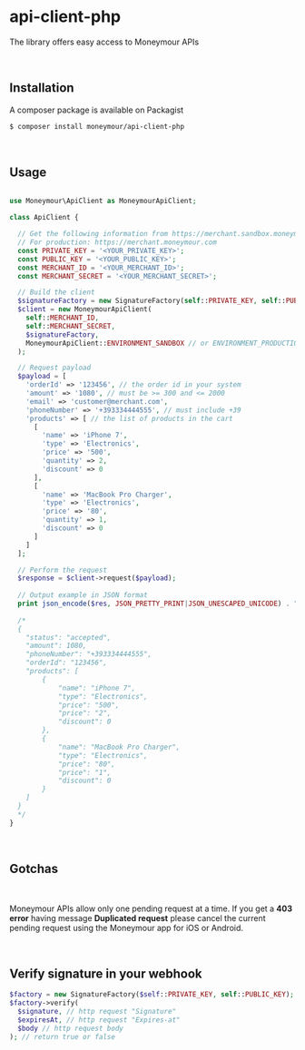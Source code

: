 # api-client-php
The library offers easy access to Moneymour APIs

<br>

## Installation

A composer package is available on Packagist

```bash
$ composer install moneymour/api-client-php
```

<br>

## Usage

```php

use Moneymour\ApiClient as MoneymourApiClient;

class ApiClient {

  // Get the following information from https://merchant.sandbox.moneymour.com
  // For production: https://merchant.moneymour.com
  const PRIVATE_KEY = '<YOUR_PRIVATE_KEY>';
  const PUBLIC_KEY = '<YOUR_PUBLIC_KEY>';
  const MERCHANT_ID = '<YOUR_MERCHANT_ID>';
  const MERCHANT_SECRET = '<YOUR_MERCHANT_SECRET>';

  // Build the client
  $signatureFactory = new SignatureFactory(self::PRIVATE_KEY, self::PUBLIC_KEY);
  $client = new MoneymourApiClient(
    self::MERCHANT_ID,
    self::MERCHANT_SECRET,
    $signatureFactory,
    MoneymourApiClient::ENVIRONMENT_SANDBOX // or ENVIRONMENT_PRODUCTION when you get ready
  );

  // Request payload
  $payload = [
    'orderId' => '123456', // the order id in your system
    'amount' => '1080', // must be >= 300 and <= 2000
    'email' => 'customer@merchant.com',
    'phoneNumber' => '+393334444555', // must include +39
    'products' => [ // the list of products in the cart
      [
        'name' => 'iPhone 7',
        'type' => 'Electronics',
        'price' => '500',
        'quantity' => 2,
        'discount' => 0
      ],
      [
        'name' => 'MacBook Pro Charger',
        'type' => 'Electronics',
        'price' => '80',
        'quantity' => 1,
        'discount' => 0
      ]
    ]
  ];

  // Perform the request
  $response = $client->request($payload);
  
  // Output example in JSON format
  print json_encode($res, JSON_PRETTY_PRINT|JSON_UNESCAPED_UNICODE) . "\n";
  
  /*
  {
    "status": "accepted",
    "amount": 1080,
    "phoneNumber": "+393334444555",
    "orderId": "123456",
    "products": [
        {
            "name": "iPhone 7",
            "type": "Electronics",
            "price": "500",
            "price": "2",
            "discount": 0
        },
        {
            "name": "MacBook Pro Charger",
            "type": "Electronics",
            "price": "80",
            "price": "1",
            "discount": 0
        }
    ]
  }
  */
}
```

<br>

## Gotchas

<br>

Moneymour APIs allow only one pending request at a time. If you get a **403 error** having message **Duplicated request** please cancel the current pending request using the Moneymour app for iOS or Android.

<br>

## Verify signature in your webhook

```php
$factory = new SignatureFactory($self::PRIVATE_KEY, self::PUBLIC_KEY);
$factory->verify(
  $signature, // http request "Signature"
  $expiresAt, // http request "Expires-at"
  $body // http request body
); // return true or false
```

